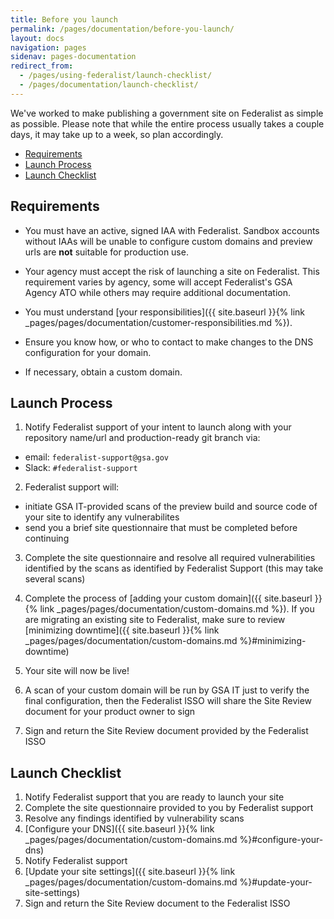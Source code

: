 ```yaml
---
title: Before you launch
permalink: /pages/documentation/before-you-launch/
layout: docs
navigation: pages
sidenav: pages-documentation
redirect_from:
  - /pages/using-federalist/launch-checklist/
  - /pages/documentation/launch-checklist/
---
```


We've worked to make publishing a government site on Federalist as simple as possible. Please note that while the entire process usually takes a couple days, it may take up to a week, so plan accordingly.

- [Requirements](#requirements)
- [Launch Process](#launch-process)
- [Launch Checklist](#launch-checklist)

## Requirements
- You must have an active, signed IAA with Federalist. Sandbox accounts without IAAs will be unable to configure custom domains and preview urls are **not** suitable for production use.

- Your agency must accept the risk of launching a site on Federalist. This requirement varies by agency, some will accept Federalist's GSA Agency ATO while others may require additional documentation.

- You must understand [your responsibilities]({{ site.baseurl }}{% link _pages/pages/documentation/customer-responsibilities.md %}).

- Ensure you know how, or who to contact to make changes to the DNS configuration for your domain.

- If necessary, obtain a custom domain.

## Launch Process
1. Notify Federalist support of your intent to launch along with your repository name/url and production-ready git branch via:
- email: `federalist-support@gsa.gov`
- Slack: `#federalist-support`

2. Federalist support will:
- initiate GSA IT-provided scans of the preview build and source code of your site to identify any vulnerabilites
- send you a brief site questionnaire that must be completed before continuing

3. Complete the site questionnaire and resolve all required vulnerabilities identified by the scans as identified by Federalist Support (this may take several scans)

4. Complete the process of [adding your custom domain]({{ site.baseurl }}{% link _pages/pages/documentation/custom-domains.md %}). If you are migrating an existing site to Federalist, make sure to review [minimizing downtime]({{ site.baseurl }}{% link _pages/pages/documentation/custom-domains.md %}#minimizing-downtime)

5. Your site will now be live!

6. A scan of your custom domain will be run by GSA IT just to verify the final configuration, then the Federalist ISSO will share the Site Review document for your product owner to sign

6. Sign and return the Site Review document provided by the Federalist ISSO


## Launch Checklist

1. Notify Federalist support that you are ready to launch your site
2. Complete the site questionnaire provided to you by Federalist support
3. Resolve any findings identified by vulnerability scans
4. [Configure your DNS]({{ site.baseurl }}{% link _pages/pages/documentation/custom-domains.md %}#configure-your-dns)
5. Notify Federalist support
6. [Update your site settings]({{ site.baseurl }}{% link _pages/pages/documentation/custom-domains.md %}#update-your-site-settings)
7. Sign and return the Site Review document to the Federalist ISSO